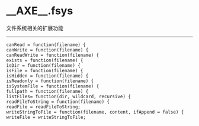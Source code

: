 # \_\_AXE\_\_.fsys
文件系统相关的扩展功能

---

	canRead = function(filename) {
	canWrite = function(filename) {
	canReadWrite = function(filename) {
	exists = function(filename) {
   	isDir = function(filename) {
	isFile = function(filename) {
	isHidden = function(filename) {
	isReadonly = function(filename) {
	isSystemFile = function(filename) {
	fullpath = function(filename) {
	listFiles= function(dir, wildcard, recursive) {
	readFileToString = function(filename) {
	readFile = readFileToString;
	writeStringToFile = function(filename, content, ifAppend = false) {
	writeFile = writeStringToFile;
